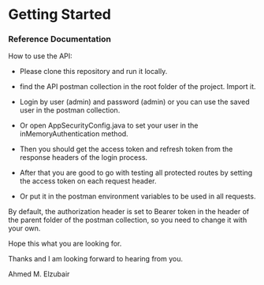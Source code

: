 # Getting Started

### Reference Documentation

How to use the API:

- Please clone this repository and run it locally. 

- find the API postman collection in the root folder of the project.
Import it.
- Login by user (admin) and password (admin) or you can use the saved user in the postman collection.
- Or open AppSecurityConfig.java to set your user in the inMemoryAuthentication method.
- Then you should get the access token and refresh token from the response headers of the login process.
- After that you are good to go with testing all protected routes by setting the access token on each request header.
- Or put it in the postman environment variables to be used in all requests.

By default, the authorization header is set to Bearer token in the header of the parent folder of the postman collection, so you need to change it with your own.

Hope this what you are looking for.

Thanks and I am looking forward to hearing from you.

Ahmed M. Elzubair